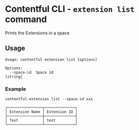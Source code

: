 # Contentful CLI - `extension list` command

Prints the Extensions in a space

## Usage

```
Usage: contentful extension list [options]

Options:
  --space-id  Space id                                                  [string]
```

### Example

```shell
contentful-extension list --space-id xxx

┌────────────────┬──────────────┐
│ Extension Name │ Extension ID │
├────────────────┼──────────────┤
│ Test           │ test         │
└────────────────┴──────────────┘
```
